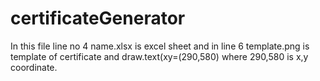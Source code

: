 # certificateGenerator
In this file line no 4 name.xlsx is excel sheet and in line 6 template.png is  template of certificate and draw.text(xy=(290,580) where 290,580 is x,y coordinate.
